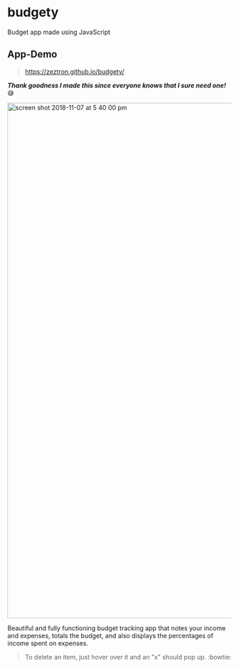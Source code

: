 # budgety
Budget app made using JavaScript

## App-Demo
> https://zeztron.github.io/budgety/

***Thank goodness I made this since everyone knows that I sure need one!*** 😅

<img width="1160" alt="screen shot 2018-11-07 at 5 40 00 pm" src="https://user-images.githubusercontent.com/41349472/48165756-8b11f280-e2b4-11e8-804a-15f2023943d7.png">


Beautiful and fully functioning budget tracking app that notes your income and expenses,
totals the budget, and also displays the percentages of income spent on expenses.
> To delete an item, just hover over it and an "x" should pop up. :bowtie:

